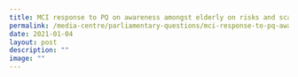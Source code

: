 ```yaml
---
title: MCI response to PQ on awareness amongst elderly on risks and scams on Internet
permalink: /media-centre/parliamentary-questions/mci-response-to-pq-awareness-elderly-internet-risks-and-scams/
date: 2021-01-04
layout: post
description: ""
image: ""
---
```

